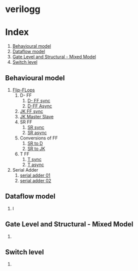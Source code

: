 # verilogg

# Index
1. [Behavioural model ](<#Behavioural model>)
2. [Dataflow model](<#Dataflow model>)
3. [Gate Level and Structural - Mixed Model](<#Gate Level and Structural - Mixed Model>)
4. [Switch level](<#Switch level>)



## Behavioural model
1. [Flip-FLops](<behavvvioural/FLIP_FLOPS>)
	1. D- FF
		1. [D- FF sync](<behavvvioural/FLIP_FLOPS/D/D_FF_SYNC.v>)
		2. [D-FF Async](<behavvvioural/FLIP_FLOPS/D/D_FF_ASYNC.v>)
	2. [JK FF sync](<behavvvioural/FLIP_FLOPS/JK/JK_FF_SYNC.v>)
	3. [JK Master Slave](<behavvvioural/FLIP_FLOPS/JK_MASTER_SLAVE/JK_MASTER_SLAVE.v>)
	4. SR FF
		1. [SR sync](<behavvvioural/FLIP_FLOPS/SR/SR_flipflop.v>)
		2. [SR async](behavvvioural/FLIP_FLOPS/SR/SR_FF_ASYNC.v)
	5. Conversions of FF
		1. [SR to D](<behavvvioural/FLIP_FLOPS/SR_to_D_FF/SR_to_D_FF.v>)
		2. [SR to JK](<behavvvioural/FLIP_FLOPS/SR_to_JK_FF/SR_to_JK_FF.v>)
	6. T FF
		1. [T sync](<behavvvioural/FLIP_FLOPS/T/T_FF_SYNC.v>)
		2. [T async](<behavvvioural/FLIP_FLOPS/T/T_FF_ASYNC.v>)
2. Serial Adder
	1. [serial adder 01](<behavvvioural/serial_adder/serial_adder.v>)
	2. [serial adder 02](<behavvvioural/serial_adder/serial_adder2.v>)
## Dataflow model
1. l
## Gate Level and Structural - Mixed Model
1. 
## Switch level
1. 